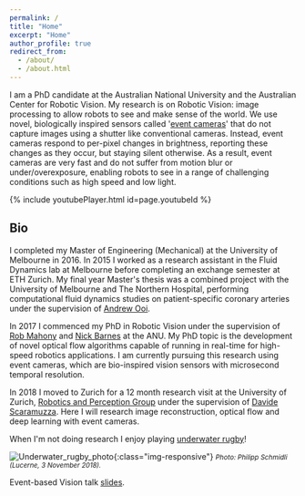 ```yaml
---
permalink: /
title: "Home"
excerpt: "Home"
author_profile: true
redirect_from: 
  - /about/
  - /about.html
---
```

I am a PhD candidate at the Australian National University and the Australian Center for Robotic Vision.
My research is on Robotic Vision: image processing to allow robots to see and make sense of the world.
We use novel, biologically inspired sensors called '<a href="https://en.wikipedia.org/wiki/Event_camera" target="_blank">event cameras</a>' that do not capture images using a shutter like conventional cameras.
Instead, event cameras respond to per-pixel changes in brightness, reporting these changes as they occur, but staying silent otherwise.
As a result, event cameras are very fast and do not suffer from motion blur or under/overexposure, enabling robots to see in a range of challenging conditions such as high speed and low light.

{% include youtubePlayer.html id=page.youtubeId %}

## Bio
I completed my Master of Engineering (Mechanical) at the University of Melbourne in 2016. In 2015 I worked as a research assistant in the Fluid Dynamics lab at Melbourne before completing an exchange semester at ETH Zurich.
My final year Master's thesis was a combined project with the University of Melbourne and The Northern Hospital, performing computational fluid dynamics studies on patient-specific coronary arteries under the supervision of <a href="https://mechanical.eng.unimelb.edu.au/people/a-ooi" target="_blank">Andrew Ooi</a>.

In 2017 I commenced my PhD in Robotic Vision under the supervision of <a href="https://cecs.anu.edu.au/people/robert-mahony" target="_blank">Rob Mahony</a> and <a href="http://users.cecs.anu.edu.au/~nmb/" target="_blank">Nick Barnes</a> at the ANU.
My PhD topic is the development of novel optical flow algorithms capable of running in real-time for high-speed robotics applications.
I am currently pursuing this research using event cameras, which are bio-inspired vision sensors with microsecond temporal resolution.

In 2018 I moved to Zurich for a 12 month research visit at the University of Zurich, <a href="http://rpg.ifi.uzh.ch/" target="_blank">Robotics and Perception Group</a> under the supervision of <a href="http://rpg.ifi.uzh.ch/people_scaramuzza.html" target="_blank">Davide Scaramuzza</a>.
Here I will research image reconstruction, optical flow and deep learning with event cameras.

When I'm not doing research I enjoy playing <a href="https://youtu.be/Sjxkk8VJBd0" target="_blank">underwater rugby</a>!

![Underwater_rugby_photo](/images/uwr3_labelled.png){:class="img-responsive"}
<small><i>Photo: Philipp Schmidli (Lucerne, 3 November 2018).</i></small>

Event-based Vision talk <a href="https://drive.google.com/open?id=1Sua5NewBgm7lLSmC2CIEslAVIxfYPCQM" target="_blank">slides</a>.
